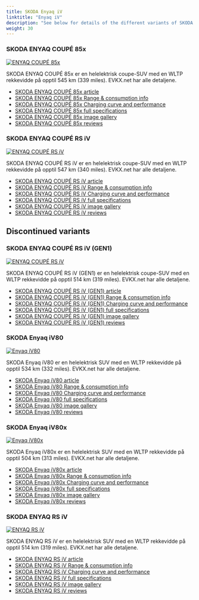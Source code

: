 ```yaml
---
title: SKODA Enyaq iV
linktitle: "Enyaq iV"
description: "See below for details of the different variants of SKODA Enyaq iV"
weight: 30
---
```

### SKODA ENYAQ COUPÉ 85x

<a href="enyaq_coupé_85x/"><img src="https://media.evkx.net/multimedia/models/skoda/enyaq_iv/enyaq_coupé_85x/main_1_st.jpg" class="img-fluid" alt="ENYAQ COUPÉ 85x" ></a>

SKODA ENYAQ COUPÉ 85x er en helelektrisk coupe-SUV med en WLTP rekkevidde på opptil 545 km (339 miles). EVKX.net har alle detaljene. 

- [SKODA ENYAQ COUPÉ 85x article](enyaq_coupé_85x/)
- [SKODA ENYAQ COUPÉ 85x Range & consumption info](enyaq_coupé_85x/rangeandconsumption)
- [SKODA ENYAQ COUPÉ 85x Charging curve and performance](enyaq_coupé_85x/chargingcurve)
- [SKODA ENYAQ COUPÉ 85x full specifications](enyaq_coupé_85x/specifications)
- [SKODA ENYAQ COUPÉ 85x image gallery](enyaq_coupé_85x/gallery)
- [SKODA ENYAQ COUPÉ 85x reviews](enyaq_coupé_85x/reviews)

### SKODA ENYAQ COUPÉ RS iV

<a href="enyaq_coupé_rs_iv/"><img src="https://media.evkx.net/multimedia/models/skoda/enyaq_iv/enyaq_coupé_rs_iv/main_1_st.jpg" class="img-fluid" alt="ENYAQ COUPÉ RS iV" ></a>

SKODA ENYAQ COUPÉ RS iV er en helelektrisk coupe-SUV med en WLTP rekkevidde på opptil 547 km (340 miles). EVKX.net har alle detaljene. 

- [SKODA ENYAQ COUPÉ RS iV article](enyaq_coupé_rs_iv/)
- [SKODA ENYAQ COUPÉ RS iV Range & consumption info](enyaq_coupé_rs_iv/rangeandconsumption)
- [SKODA ENYAQ COUPÉ RS iV Charging curve and performance](enyaq_coupé_rs_iv/chargingcurve)
- [SKODA ENYAQ COUPÉ RS iV full specifications](enyaq_coupé_rs_iv/specifications)
- [SKODA ENYAQ COUPÉ RS iV image gallery](enyaq_coupé_rs_iv/gallery)
- [SKODA ENYAQ COUPÉ RS iV reviews](enyaq_coupé_rs_iv/reviews)

## Discontinued variants

### SKODA ENYAQ COUPÉ RS iV (GEN1)

<a href="enyaq_coupé_rs_iv_gen1/"><img src="https://media.evkx.net/multimedia/models/skoda/enyaq_iv/enyaq_coupé_rs_iv_gen1/main_1_st.jpg" class="img-fluid" alt="ENYAQ COUPÉ RS iV" ></a>

SKODA ENYAQ COUPÉ RS iV (GEN1) er en helelektrisk coupe-SUV med en WLTP rekkevidde på opptil 514 km (319 miles). EVKX.net har alle detaljene. 

- [SKODA ENYAQ COUPÉ RS iV (GEN1) article](enyaq_coupé_rs_iv_gen1/)
- [SKODA ENYAQ COUPÉ RS iV (GEN1) Range & consumption info](enyaq_coupé_rs_iv_gen1/rangeandconsumption)
- [SKODA ENYAQ COUPÉ RS iV (GEN1) Charging curve and performance](enyaq_coupé_rs_iv_gen1/chargingcurve)
- [SKODA ENYAQ COUPÉ RS iV (GEN1) full specifications](enyaq_coupé_rs_iv_gen1/specifications)
- [SKODA ENYAQ COUPÉ RS iV (GEN1) image gallery](enyaq_coupé_rs_iv_gen1/gallery)
- [SKODA ENYAQ COUPÉ RS iV (GEN1) reviews](enyaq_coupé_rs_iv_gen1/reviews)

### SKODA Enyaq iV80

<a href="enyaq_iv80/"><img src="https://media.evkx.net/multimedia/models/skoda/enyaq_iv/enyaq_iv80/main_1_st.jpg" class="img-fluid" alt="Enyaq iV80" ></a>

SKODA Enyaq iV80 er en helelektrisk SUV med en WLTP rekkevidde på opptil 534 km (332 miles). EVKX.net har alle detaljene. 

- [SKODA Enyaq iV80 article](enyaq_iv80/)
- [SKODA Enyaq iV80 Range & consumption info](enyaq_iv80/rangeandconsumption)
- [SKODA Enyaq iV80 Charging curve and performance](enyaq_iv80/chargingcurve)
- [SKODA Enyaq iV80 full specifications](enyaq_iv80/specifications)
- [SKODA Enyaq iV80 image gallery](enyaq_iv80/gallery)
- [SKODA Enyaq iV80 reviews](enyaq_iv80/reviews)

### SKODA Enyaq iV80x

<a href="enyaq_iv80x/"><img src="https://media.evkx.net/multimedia/models/skoda/enyaq_iv/enyaq_iv80x/main_1_st.jpg" class="img-fluid" alt="Enyaq iV80x" ></a>

SKODA Enyaq iV80x er en helelektrisk SUV med en WLTP rekkevidde på opptil 504 km (313 miles). EVKX.net har alle detaljene. 

- [SKODA Enyaq iV80x article](enyaq_iv80x/)
- [SKODA Enyaq iV80x Range & consumption info](enyaq_iv80x/rangeandconsumption)
- [SKODA Enyaq iV80x Charging curve and performance](enyaq_iv80x/chargingcurve)
- [SKODA Enyaq iV80x full specifications](enyaq_iv80x/specifications)
- [SKODA Enyaq iV80x image gallery](enyaq_iv80x/gallery)
- [SKODA Enyaq iV80x reviews](enyaq_iv80x/reviews)

### SKODA ENYAQ RS iV

<a href="enyaq_rs_iv/"><img src="https://media.evkx.net/multimedia/models/skoda/enyaq_iv/enyaq_rs_iv/main_1_st.jpg" class="img-fluid" alt="ENYAQ RS iV" ></a>

SKODA ENYAQ RS iV er en helelektrisk SUV med en WLTP rekkevidde på opptil 514 km (319 miles). EVKX.net har alle detaljene. 

- [SKODA ENYAQ RS iV article](enyaq_rs_iv/)
- [SKODA ENYAQ RS iV Range & consumption info](enyaq_rs_iv/rangeandconsumption)
- [SKODA ENYAQ RS iV Charging curve and performance](enyaq_rs_iv/chargingcurve)
- [SKODA ENYAQ RS iV full specifications](enyaq_rs_iv/specifications)
- [SKODA ENYAQ RS iV image gallery](enyaq_rs_iv/gallery)
- [SKODA ENYAQ RS iV reviews](enyaq_rs_iv/reviews)


